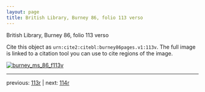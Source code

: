 ```yaml
---
layout: page
title: British Library, Burney 86, folio 113 verso
---
```


British Library, Burney 86, folio 113 verso

Cite this object as `urn:cite2:citebl:burney86pages.v1:113v`.  The full image is linked to a citation tool you can use to cite regions of the image.

[![burney_ms_86_f113v](http://www.homermultitext.org/iipsrv?IIIF=/project/homer/pyramidal/deepzoom/citebl/burney86imgs/v1/burney_ms_86_f113v.tif/full/800,/0/default.jpg)](http://www.homermultitext.org/ict2/?urn=urn:cite2:citebl:burney86imgs.v1:burney_ms_86_f113v) 

---

previous:  [113r](../113r/) | next: [114r](../114r/)
